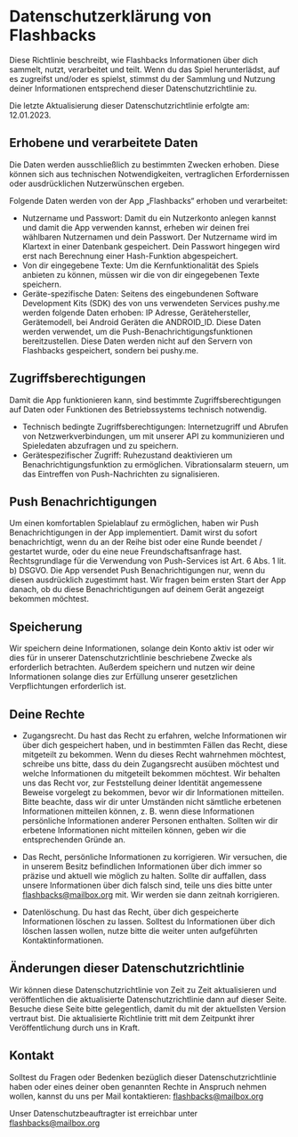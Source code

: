 # Datenschutzerklärung von Flashbacks

Diese Richtlinie beschreibt, wie Flashbacks Informationen über dich sammelt, nutzt, verarbeitet und teilt. Wenn du das Spiel herunterlädst, auf es zugreifst und/oder es spielst, stimmst du der Sammlung und Nutzung deiner Informationen entsprechend dieser Datenschutzrichtlinie zu.

Die letzte Aktualisierung dieser Datenschutzrichtlinie erfolgte am: 12.01.2023.

## Erhobene und verarbeitete Daten

Die Daten werden ausschließlich zu bestimmten Zwecken erhoben. Diese können sich aus technischen Notwendigkeiten, vertraglichen Erfordernissen oder ausdrücklichen Nutzerwünschen ergeben.

Folgende Daten werden von der App „Flashbacks“ erhoben und verarbeitet:

- Nutzername und Passwort: Damit du ein Nutzerkonto anlegen kannst und damit die App verwenden kannst, erheben wir deinen frei wählbaren Nutzernamen und dein Passwort. Der Nutzername wird im Klartext in einer Datenbank gespeichert. Dein Passwort hingegen wird erst nach Berechnung einer Hash-Funktion abgespeichert.
- Von dir eingegebene Texte: Um die Kernfunktionalität des Spiels anbieten zu können, müssen wir die von dir eingegebenen Texte speichern.
- Geräte-spezifische Daten: Seitens des eingebundenen Software Development Kits (SDK) des von uns verwendeten Services pushy.me werden folgende Daten erhoben: IP Adresse, Gerätehersteller, Gerätemodell, bei Android Geräten die ANDROID_ID. Diese Daten werden verwendet, um die Push-Benachrichtigungsfunktionen bereitzustellen. Diese Daten werden nicht auf den Servern von Flashbacks gespeichert, sondern bei pushy.me.

## Zugriffsberechtigungen

Damit die App funktionieren kann, sind bestimmte Zugriffsberechtigungen auf Daten oder Funktionen des Betriebssystems technisch notwendig.

- Technisch bedingte Zugriffsberechtigungen: Internetzugriff und Abrufen von Netzwerkverbindungen, um mit unserer API zu kommunizieren und Spieledaten abzufragen und zu speichern.
- Gerätespezifischer Zugriff: Ruhezustand deaktivieren um Benachrichtigungsfunktion zu ermöglichen. Vibrationsalarm steuern, um das Eintreffen von Push-Nachrichten zu signalisieren.

## Push Benachrichtigungen

Um einen komfortablen Spielablauf zu ermöglichen, haben wir Push Benachrichtigungen in der App implementiert. Damit wirst du sofort benachrichtigt, wenn du an der Reihe bist oder eine Runde beendet / gestartet wurde, oder du eine neue Freundschaftsanfrage hast. Rechtsgrundlage für die Verwendung von Push-Services ist Art. 6 Abs. 1 lit. b) DSGVO. Die App versendet Push Benachrichtigungen nur, wenn du diesen ausdrücklich zugestimmt hast. Wir fragen beim ersten Start der App danach, ob du diese Benachrichtigungen auf deinem Gerät angezeigt bekommen möchtest.

## Speicherung

Wir speichern deine Informationen, solange dein Konto aktiv ist oder wir dies für in unserer Datenschutzrichtlinie beschriebene Zwecke als erforderlich betrachten. Außerdem speichern und nutzen wir deine Informationen solange dies zur Erfüllung unserer gesetzlichen Verpflichtungen erforderlich ist.

## Deine Rechte

- Zugangsrecht. Du hast das Recht zu erfahren, welche Informationen wir über dich gespeichert haben, und in bestimmten Fällen das Recht, diese mitgeteilt zu bekommen. Wenn du dieses Recht wahrnehmen möchtest, schreibe uns bitte, dass du dein Zugangsrecht ausüben möchtest und welche Informationen du mitgeteilt bekommen möchtest. Wir behalten uns das Recht vor, zur Feststellung deiner Identität angemessene Beweise vorgelegt zu bekommen, bevor wir dir Informationen mitteilen. Bitte beachte, dass wir dir unter Umständen nicht sämtliche erbetenen Informationen mitteilen können, z. B. wenn diese Informationen persönliche Informationen anderer Personen enthalten. Sollten wir dir erbetene Informationen nicht mitteilen können, geben wir die entsprechenden Gründe an.

- Das Recht, persönliche Informationen zu korrigieren. Wir versuchen, die in unserem Besitz befindlichen Informationen über dich immer so präzise und aktuell wie möglich zu halten. Sollte dir auffallen, dass unsere Informationen über dich falsch sind, teile uns dies bitte unter flashbacks@mailbox.org mit. Wir werden sie dann zeitnah korrigieren.

- Datenlöschung. Du hast das Recht, über dich gespeicherte Informationen löschen zu lassen. Solltest du Informationen über dich löschen lassen wollen, nutze bitte die weiter unten aufgeführten Kontaktinformationen.

## Änderungen dieser Datenschutzrichtlinie

Wir können diese Datenschutzrichtlinie von Zeit zu Zeit aktualisieren und veröffentlichen die aktualisierte Datenschutzrichtlinie dann auf dieser Seite. Besuche diese Seite bitte gelegentlich, damit du mit der aktuellsten Version vertraut bist. Die aktualisierte Richtlinie tritt mit dem Zeitpunkt ihrer Veröffentlichung durch uns in Kraft.

## Kontakt

Solltest du Fragen oder Bedenken bezüglich dieser Datenschutzrichtlinie haben oder eines deiner oben genannten Rechte in Anspruch nehmen wollen, kannst du uns per Mail kontaktieren: flashbacks@mailbox.org

Unser Datenschutzbeauftragter ist erreichbar unter flashbacks@mailbox.org
